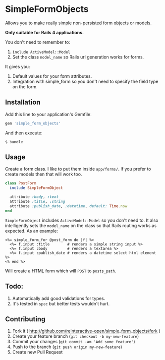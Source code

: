 # SimpleFormObjects

Allows you to make really simple non-persisted form objects or models.

**Only suitable for Rails 4 applications.**

You don't need to remember to:

1. `include ActiveModel::Model`
2. Set the class `model_name` so Rails url generation works for forms.

It gives you:

1. Default values for your form attributes.
2. Integration with simple_form so you don't need to specify the field type on the form.


## Installation

Add this line to your application's Gemfile:

```ruby
gem 'simple_form_objects'
```

And then execute:

    $ bundle

## Usage

Create a form class. I like to put them inside `app/forms/`. If you
prefer to create models then that will work too.

```ruby
class PostForm
  include SimpleFormObject

  attribute :body, :text
  attribute :title, :string
  attribute :publish_date, :datetime, default: Time.now
end
```

`SimpleFormObject` includes `ActiveModel::Model` so you don't need to.
It also intelligently sets the `model_name` on the class so that Rails
routing works as expected. As an example:

```erb
<%= simple_form_for @post_form do |f| %>
  <%= f.input :title        # renders a simple string input %>
  <%= f.input :body         # renders a textarea %>
  <%= f.input :publish_date # renders a datetime select html element %>
<% end %>
```

Will create a HTML form which will `POST` to `posts_path`.

## Todo:

1. Automatically add good validations for types.
2. It's tested in `spec` but better tests wouldn't hurt.

## Contributing

1. Fork it ( http://github.com/reInteractive-open/simple_form_objects/fork )
2. Create your feature branch (`git checkout -b my-new-feature`)
3. Commit your changes (`git commit -am 'Add some feature'`)
4. Push to the branch (`git push origin my-new-feature`)
5. Create new Pull Request
